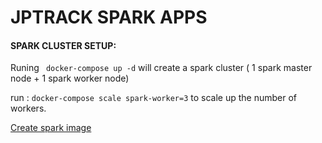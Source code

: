 
# JPTRACK SPARK APPS

#### SPARK CLUSTER SETUP: 

Runing ``` docker-compose up -d```  will create a spark cluster ( 1 spark master node + 1 spark worker node)

run : ```docker-compose scale spark-worker=3``` to scale up the number of workers.

[Create spark image](https://github.com/jpandco/jptrack_big_data/tree/main/spark/create_spark_image)


